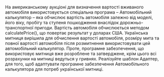 На американському аукціоні для визначення
вартості вживаного автомобіля використовується спеціальна програма –
Автомобільний калькулятор – яка обчислює вартість автомобіля залежно від
моделі, його віку, пробігу та ступеня пошкодження внаслідок
дорожньо-транспортної пригоди. Вартість автомобіля обчислюється методом calculatePrice(), що повертає результат у доларах США.
Українська митниця вирішила для обчислення вартості автомобіля, розміру мита та
повної вартості автомобіля після розмитнення використовувати цей автомобільний
калькулятор. Проте, програмне забезпечення, що використовує митниця вже
розроблене та затверджене, крім цього всі розрахунки на митниці ведуться у
гривнях. Реалізуйте шаблон Адаптер, для того, щоб адаптувати програмне
забезпечення Автомобільного калькулятора для потреб української митниці.
